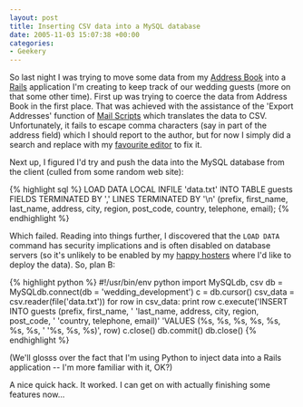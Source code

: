 ```yaml
---
layout: post
title: Inserting CSV data into a MySQL database
date: 2005-11-03 15:07:38 +00:00
categories:
- Geekery
---
```

So last night I was trying to move some data from my <a href="http://www.apple.com/macosx/features/addressbook/">Address Book</a> into a <a href="http://www.rubyonrails.com/">Rails</a> application I'm creating to keep track of our wedding guests (more on that some other time).  First up was trying to coerce the data from Address Book in the first place.  That was achieved with the assistance of the 'Export Addresses' function of <a href="http://homepage.mac.com/aamann/Mail_Scripts.html">Mail Scripts</a> which translates the data to CSV.  Unfortunately, it fails to escape comma characters (say in part of the address field) which I should report to the author, but for now I simply did a search and replace with my <a href="http://macromates.com/">favourite editor</a> to fix it.

Next up, I figured I'd try and push the data into the MySQL database from the client (culled from some random web site):

{% highlight sql %}
LOAD DATA LOCAL INFILE 'data.txt'
  INTO TABLE guests
  FIELDS TERMINATED BY ','
  LINES TERMINATED BY '\n'
  (prefix, first_name, last_name,
   address, city, region, post_code,
   country, telephone, email);
{% endhighlight %}

Which failed.  Reading into things further, I discovered that the <code>LOAD DATA</code> command has security implications and is often disabled on database servers (so it's unlikely to be enabled by my <a href="http://www.dreamhost.com/r.cgi?wossname">happy hosters</a> where I'd like to deploy the data).  So, plan B:

{% highlight python %}
#!/usr/bin/env python
import MySQLdb, csv
db = MySQLdb.connect(db = 'wedding_development')
c = db.cursor()
csv_data = csv.reader(file('data.txt'))
for row in csv_data:
  print row
  c.execute('INSERT INTO guests (prefix, first_name, '
    'last_name, address, city, region, post_code, '
    'country, telephone, email)'
    'VALUES (%s, %s, %s, %s, %s, %s, %s, '
    '%s, %s, %s)', row)
c.close()
db.commit()
db.close()
{% endhighlight %}

(We'll glosss over the fact that I'm using Python to inject data into a Rails application -- I'm more familiar with it, OK?)

A nice quick hack.  It worked.  I can get on with actually finishing some features now...
